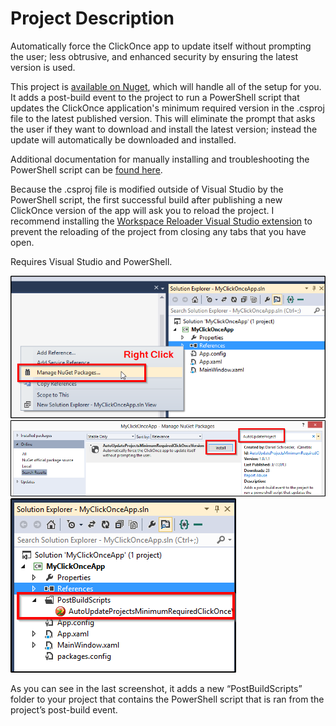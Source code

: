 # Project Description

Automatically force the ClickOnce app to update itself without prompting the user; less obtrusive, and enhanced security by ensuring the latest version is used.

This project is [available on Nuget](https://nuget.org/packages/AutoUpdateProjectsMinimumRequiredClickOnceVersion), which will handle all of the setup for you.  It adds a post-build event to the project to run a PowerShell script that updates the ClickOnce application's minimum required version in the .csproj file to the latest published version. This will eliminate the prompt that asks the user if they want to download and install the latest version; instead the update will automatically be downloaded and installed.

Additional documentation for manually installing and troubleshooting the PowerShell script can be [found here](docs/InstallingAndTroubleshooting.md).

Because the .csproj file is modified outside of Visual Studio by the PowerShell script, the first successful build after publishing a new ClickOnce version of the app will ask you to reload the project. I recommend installing the [Workspace Reloader Visual Studio extension](http://visualstudiogallery.msdn.microsoft.com/6705affd-ca37-4445-9693-f3d680c92f38) to prevent the reloading of the project from closing any tabs that you have open.

Requires Visual Studio and PowerShell.

![](docs/Images/NavigateToManageNugetPackages.png)
![](docs/Images/InstallPackageWindow.png)
![](docs/Images/FileAddedToProject.png)

As you can see in the last screenshot, it adds a new “PostBuildScripts” folder to your project that contains the PowerShell script that is ran from the project’s post-build event.
